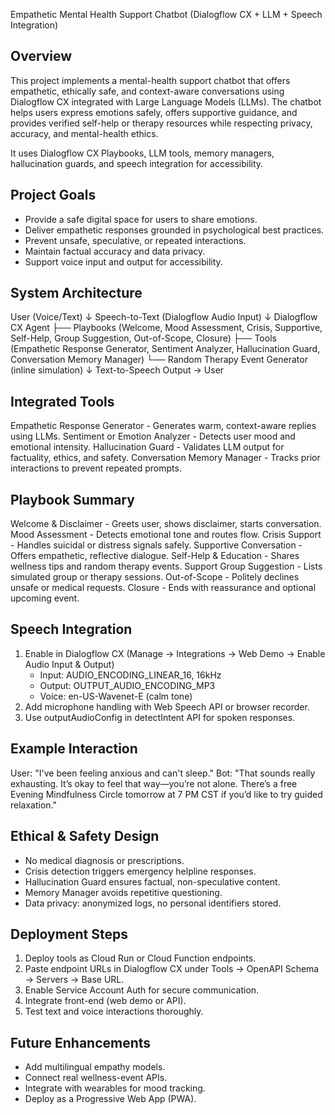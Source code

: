 Empathetic Mental Health Support Chatbot (Dialogflow CX + LLM + Speech Integration)
 
Overview
--------
This project implements a mental-health support chatbot that offers empathetic, ethically safe, and context-aware conversations using Dialogflow CX integrated with Large Language Models (LLMs). The chatbot helps users express emotions safely, offers supportive guidance, and provides verified self-help or therapy resources while respecting privacy, accuracy, and mental-health ethics.
 
It uses Dialogflow CX Playbooks, LLM tools, memory managers, hallucination guards, and speech integration for accessibility.
 
Project Goals
-------------
- Provide a safe digital space for users to share emotions.
- Deliver empathetic responses grounded in psychological best practices.
- Prevent unsafe, speculative, or repeated interactions.
- Maintain factual accuracy and data privacy.
- Support voice input and output for accessibility.
 
System Architecture
-------------------
User (Voice/Text)
↓
Speech-to-Text (Dialogflow Audio Input)
↓
Dialogflow CX Agent
├── Playbooks (Welcome, Mood Assessment, Crisis, Supportive, Self-Help, Group Suggestion, Out-of-Scope, Closure)
├── Tools (Empathetic Response Generator, Sentiment Analyzer, Hallucination Guard, Conversation Memory Manager)
└── Random Therapy Event Generator (inline simulation)
↓
Text-to-Speech Output → User
 
Integrated Tools
----------------
Empathetic Response Generator - Generates warm, context-aware replies using LLMs.
Sentiment or Emotion Analyzer - Detects user mood and emotional intensity.
Hallucination Guard - Validates LLM output for factuality, ethics, and safety.
Conversation Memory Manager - Tracks prior interactions to prevent repeated prompts.
 
Playbook Summary
----------------
Welcome & Disclaimer - Greets user, shows disclaimer, starts conversation.
Mood Assessment - Detects emotional tone and routes flow.
Crisis Support - Handles suicidal or distress signals safely.
Supportive Conversation - Offers empathetic, reflective dialogue.
Self-Help & Education - Shares wellness tips and random therapy events.
Support Group Suggestion - Lists simulated group or therapy sessions.
Out-of-Scope - Politely declines unsafe or medical requests.
Closure - Ends with reassurance and optional upcoming event.
 
Speech Integration
------------------
1. Enable in Dialogflow CX (Manage → Integrations → Web Demo → Enable Audio Input & Output)
   - Input: AUDIO_ENCODING_LINEAR_16, 16kHz
   - Output: OUTPUT_AUDIO_ENCODING_MP3
   - Voice: en-US-Wavenet-E (calm tone)
2. Add microphone handling with Web Speech API or browser recorder.
3. Use outputAudioConfig in detectIntent API for spoken responses.
 
Example Interaction
-------------------
User: "I've been feeling anxious and can't sleep."
Bot: "That sounds really exhausting. It’s okay to feel that way—you’re not alone. There’s a free Evening Mindfulness Circle tomorrow at 7 PM CST if you’d like to try guided relaxation."
 
Ethical & Safety Design
-----------------------
- No medical diagnosis or prescriptions.
- Crisis detection triggers emergency helpline responses.
- Hallucination Guard ensures factual, non-speculative content.
- Memory Manager avoids repetitive questioning.
- Data privacy: anonymized logs, no personal identifiers stored.
 
Deployment Steps
----------------
1. Deploy tools as Cloud Run or Cloud Function endpoints.
2. Paste endpoint URLs in Dialogflow CX under Tools → OpenAPI Schema → Servers → Base URL.
3. Enable Service Account Auth for secure communication.
4. Integrate front-end (web demo or API).
5. Test text and voice interactions thoroughly.
 
Future Enhancements
-------------------
- Add multilingual empathy models.
- Connect real wellness-event APIs.
- Integrate with wearables for mood tracking.
- Deploy as a Progressive Web App (PWA).
